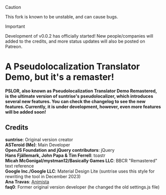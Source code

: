 > [!CAUTION]
> This fork is known to be unstable, and can cause bugs.

> [!IMPORTANT]  
> Development of v0.0.2 has officially started! New people/companies will added to the credits, and more status updates will also be posted on Patreon.

# A Pseudolocalization Translator Demo, but it's a remaster!

**PSLOR, also known as Pseudolocalization Translator Demo Remastered, is the ultimate version of suntrise's pseudolocalizer, which introduces several new features. You can check the changelog to see the new features. Currently, it is under development, however, even more features will be added soon!**
## Credits

**suntrise**: Original version creator
<br/>
**ASTeroid (Me)**: Main Developer
<br/>
**OpenJS Foundation and jQuery contributors**: jQuery
<br/>
**Hans Fjällemark, John Papa & Tim Ferrell**: toastr
<br/>
**Micah McGonigal/mystman12/Basically Games LLC**: BBCR "Remastered" text reference
<br/>
**Google Inc./Google LLC**: Material Design Lite (suntrise uses this style for rewriting the tool in December 2023)
<br/>
**Ana Travas**: [Animista](https://animista.net)
<br/>
**faq0**: Former original version developer (he changed the old settings.js file)
